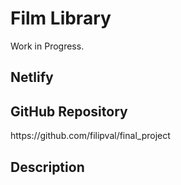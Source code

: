 <h1>Film Library</h1>
<p>Work in Progress.</p>
<p></p>
<h2>Netlify</h2>
<h2>GitHub Repository</h2>
https://github.com/filipval/final_project
<h2>Description</h2>
<p></p>
